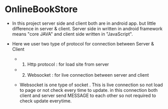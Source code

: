 OnlineBookStore
===============

* In this project server side and client both are in android app. but little difference in server & client. Server side in written in android framework means "core JAVA" and client side written in "JavaScript".

*  Here we user two type of protocol for connection between Server & Client
    * 1) Http protocol : for load site from server
    * 2) Websocket : for live connection between server and client 
    
    * Websocket is one type of socket . This is live connection so not load to page or not check every time to update. in this connection both client and server send MESSAGE to each other so not required to check update everytime.
  

